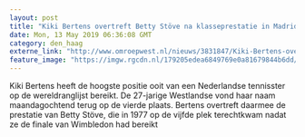 ```yaml
---
layout: post
title: "Kiki Bertens overtreft Betty Stöve na klasseprestatie in Madrid"
date: Mon, 13 May 2019 06:36:08 GMT
category: den_haag
externe_link: "http://www.omroepwest.nl/nieuws/3831847/Kiki-Bertens-overtreft-Betty-Stove-na-klasseprestatie-in-Madrid"
feature_image: "https://imgw.rgcdn.nl/179205edea6849769e0a81679844b6dd/opener/3831114.jpg"
---
```


Kiki Bertens heeft de hoogste positie ooit van een Nederlandse tennisster op de wereldranglijst bereikt. De 27-jarige Westlandse vond haar naam maandagochtend terug op de vierde plaats. Bertens overtreft daarmee de prestatie van Betty Stöve, die in 1977 op de vijfde plek terechtkwam nadat ze de finale van Wimbledon had bereikt
